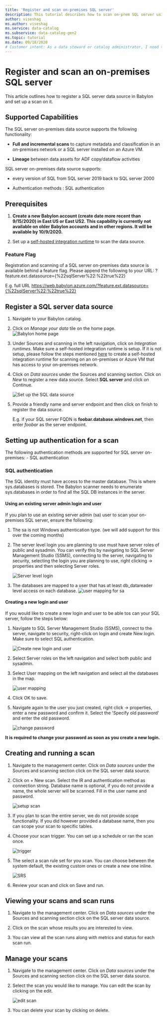 ```yaml
---
title: 'Register and scan on-premises SQL server'
description: This tutorial describes how to scan on-prem SQL server using a self-hosted IR. 
author: viseshag
ms.author: viseshag
ms.service: data-catalog
ms.subservice: data-catalog-gen2
ms.topic: tutorial
ms.date: 09/18/2020
# Customer intent: As a data steward or catalog administrator, I need to understand how to scan data into the catalog.
---
```


# Register and scan an on-premises SQL server

This article outlines how to register a SQL server data source in Babylon and set up a scan on it.

## Supported Capabilities

The SQL server on-premises data source supports the following functionality:

- **Full and incremental scans** to capture metadata and classification in
    an on-premises network or a SQL server installed on an Azure VM.

- **Lineage** between data assets for ADF copy/dataflow activities

SQL server on-premises data source supports:

- every version of SQL from SQL server 2019 back to SQL server 2000

- Authentication methods : SQL authentication

## Prerequisites

1. **Create a new Babylon account (create date more recent than 9/15/2020) in East US or East US2. This capability is currently not available on older Babylon accounts and in other regions. It will be available by 10/9/2020.**

2. Set up a [self-hosted integration
    runtime](https://github.com/Azure/Babylon/blob/master/docs/manage-integration-runtimes.md) to scan the data source.

### Feature Flag

Registration and scanning of a SQL server on-premises data source is available behind a feature flag. Please append the following to your URL: ?feature.ext.datasource={%22sqlServer%22:%22true%22}

E.g. full URL https://web.babylon.azure.com/?feature.ext.datasource={%22sqlServer%22:%22true%22}

## Register a SQL server data source

1. Navigate to your Babylon catalog.

2. Click on *Manage your data* tile on the home page.
![Babylon home page](media/register-scan-on-prem-sql-server/image1.png)

3. Under Sources and scanning in the left navigation, click on *Integration runtimes*. Make sure a self-hosted integration runtime is setup. If it is not setup, please follow the steps mentioned [here](https://github.com/Azure/Babylon/blob/master/docs/manage-integration-runtimes.md) to create a self-hosted integration runtime for scanning on an on-premises or Azure VM that has access to your on-premises network.

4. Click on *Data sources* under the Sources and scanning section.
    Click on *New* to register a new data source. Select **SQL server** and
    click on Continue.

    ![Set up the SQL data source](media/register-scan-on-prem-sql-server/image2.png)

5. Provide a friendly name and server endpoint and then click on finish to register the data source.

    E.g. if your SQL server FQDN is **foobar.database.windows.net**, then enter *foobar* as the server endpoint.

## Setting up authentication for a scan

The following authentication methods are supported for SQL server on-premises:
    - SQL authentication

### SQL authentication

The SQL identity must have access to the master database. This is where sys.databases is stored. The Babylon scanner needs to enumerate sys.databases in order to find all the SQL DB instances in the server.

#### Using an existing server admin login and user

If you plan to use an existing server admin (sa) user to scan your on-premises SQL server, ensure the following:

1. The sa is not Windows authentication type. (we will add support for this over the coming months)

2. The server level login you are planning to use must have server roles of public and sysadmin. You can verify this by navigating to SQL Server Management Studio (SSMS), connecting to the server, navigating to security, selecting the login you are planning to use, right clicking -> properties and then selecting Server roles.

    ![Server level login](media/register-scan-on-prem-sql-server/image3.png)

3. The databases are mapped to a user that has at least db_datareader level access on each database.
    ![user mapping for sa](media/register-scan-on-prem-sql-server/image10.png)

#### Creating a new login and user

If you would like to create a new login and user to be able tos can your SQL server, follow the steps below:

1. Navigate to SQL Server Management Studio (SSMS), connect to the server, navigate to security, right-click on login and create New login. Make sure to select SQL authentication.

    ![Create new login and user](media/register-scan-on-prem-sql-server/image4.png)

2. Select Server roles on the left navigation and select both public and sysadmin.

3. Select User mapping on the left navigation and select all the databases in the map.

    ![user mapping](media/register-scan-on-prem-sql-server/image5.png)

4. Click OK to save.

5. Navigate again to the user you just created, right click -> properties, enter a new password and confirm it. Select the 'Specify old password' and enter the old password.

    ![change password](media/register-scan-on-prem-sql-server/image6.png)

**It is required to change your password as soon as you create a new login.**

## Creating and running a scan

1. Navigate to the management center. Click on *Data sources* under the Sources and scanning section click on the SQL server data source.

2. Click on + New scan. Select the IR and authentication method as connection string. Database name is optional, if you do not provide a name, the whole server will be scanned. Fill in the user name and password.

    ![setup scan](media/register-scan-on-prem-sql-server/image7.png)

3. If you plan to scan the entire server, we do not provide scope functionality. If you did however provided a database name, then you can scope your scan to specific tables.

4. Choose your scan trigger. You can set up a schedule or ran the scan once.

    ![trigger](media/register-scan-on-prem-sql-server/image8.png)

5. The select a scan rule set for you scan. You can choose between the system default, the existing custom ones or create a new one inline.

    ![SRS](media/register-scan-on-prem-sql-server/image9.png)

6. Review your scan and click on Save and run.

## Viewing your scans and scan runs

1. Navigate to the management center. Click on *Data sources* under the Sources and scanning section click on the SQL server data source.

2. Click on the scan whose results you are interested to view.

3. You can view all the scan runs along with metrics and status for each scan run.

## Manage your scans

1. Navigate to the management center. Click on *Data sources* under the Sources and scanning section click on the SQL server data source.

2. Select the scan you would like to manage. You can edit the scan by clicking on the edit.

    ![edit scan](media/register-scan-on-prem-sql-server/image11.png)

3. You can delete your scan by clicking on delete.